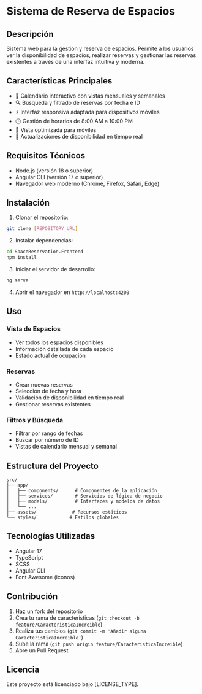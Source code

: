# Sistema de Reserva de Espacios

## Descripción
Sistema web para la gestión y reserva de espacios. Permite a los usuarios ver la disponibilidad de espacios, realizar reservas y gestionar las reservas existentes a través de una interfaz intuitiva y moderna.

## Características Principales
- 📅 Calendario interactivo con vistas mensuales y semanales
- 🔍 Búsqueda y filtrado de reservas por fecha e ID
- ⚡ Interfaz responsiva adaptada para dispositivos móviles
- 🕒 Gestión de horarios de 8:00 AM a 10:00 PM
- 📱 Vista optimizada para móviles
- 🔄 Actualizaciones de disponibilidad en tiempo real

## Requisitos Técnicos
- Node.js (versión 18 o superior)
- Angular CLI (versión 17 o superior)
- Navegador web moderno (Chrome, Firefox, Safari, Edge)

## Instalación

1. Clonar el repositorio:
```bash
git clone [REPOSITORY_URL]
```

2. Instalar dependencias:
```bash
cd SpaceReservation.Frontend
npm install
```

3. Iniciar el servidor de desarrollo:
```bash
ng serve
```

4. Abrir el navegador en `http://localhost:4200`

## Uso

### Vista de Espacios
- Ver todos los espacios disponibles
- Información detallada de cada espacio
- Estado actual de ocupación

### Reservas
- Crear nuevas reservas
- Selección de fecha y hora
- Validación de disponibilidad en tiempo real
- Gestionar reservas existentes

### Filtros y Búsqueda
- Filtrar por rango de fechas
- Buscar por número de ID
- Vistas de calendario mensual y semanal

## Estructura del Proyecto
```
src/
├── app/
│   ├── components/      # Componentes de la aplicación
│   ├── services/        # Servicios de lógica de negocio
│   ├── models/          # Interfaces y modelos de datos
│   └── ...
├── assets/             # Recursos estáticos
└── styles/            # Estilos globales
```

## Tecnologías Utilizadas
- Angular 17
- TypeScript
- SCSS
- Angular CLI
- Font Awesome (iconos)

## Contribución
1. Haz un fork del repositorio
2. Crea tu rama de características (`git checkout -b feature/CaracteristicaIncreible`)
3. Realiza tus cambios (`git commit -m 'Añadir alguna CaracteristicaIncreible'`)
4. Sube la rama (`git push origin feature/CaracteristicaIncreible`)
5. Abre un Pull Request

## Licencia
Este proyecto está licenciado bajo [LICENSE_TYPE].
